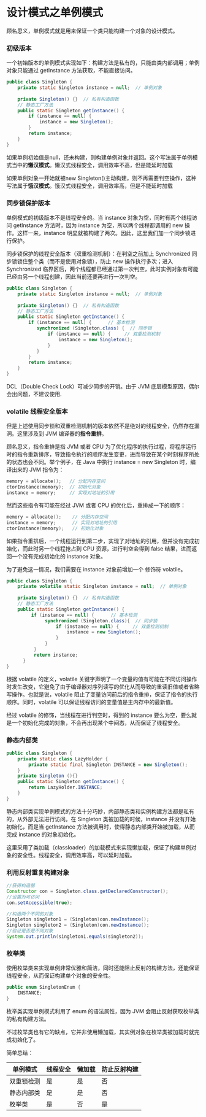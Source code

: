 # 设计模式之单例模式

顾名思义，单例模式就是用来保证一个类只能构建一个对象的设计模式。



### 初级版本

一个初始版本的单例模式实现如下：构建方法是私有的，只能由类内部调用；单例对象只能通过 getInstance 方法获取，不能直接访问。

```java
public class Singleton {
    private static Singleton instance = null;  // 单例对象
    
    private Singleton() {}  // 私有构造函数
    // 静态工厂方法
    public static Singleton getInstance() {
        if (instance == null) {
            instance = new Singleton();
        }
        return instance;
    }
}
```

如果单例初始值是null，还未构建，则构建单例对象并返回。这个写法属于单例模式当中的**懒汉模式**。懒汉式线程安全，调用效率不高，但是能延时加载

如果单例对象一开始就被new Singleton()主动构建，则不再需要判空操作，这种写法属于**饿汉模式**。饿汉式线程安全，调用效率高，但是不能延时加载



### 同步锁保护版本

单例模式的初级版本不是线程安全的。当 instance 对象为空，同时有两个线程访问 getInstance 方法时，因为 instance 为空，所以两个线程都调用的 new 操作。这样一来，instance 明显就被构建了两次。因此，这里我们加一个同步锁进行保护。

同步锁保护的线程安全版本（双重检测机制）：在判空之前加上 Synchronized 同步锁锁住整个类（而不是使用对象锁），防止 new 操作执行多次；进入 Synchronized 临界区后，两个线程都已经通过第一次判空，此时实例对象有可能已经由另一个线程创建，因此当前还要再进行一次判空。

```java
public class Singleton {
    private static Singleton instance = null;  // 单例对象
    
    private Singleton() {}  // 私有构造函数
    // 静态工厂方法
    public static Singleton getInstance() {
        if (instance == null) {      // 基本检测
           synchronized (Singleton.class) {  // 同步锁
               if (instance == null) {     // 双重检测机制
                   instance = new Singleton();
               }
           }
        }
        return instance;
    }
}
```

DCL（Double Check Lock）可减少同步的开销。由于 JVM 底层模型原因，偶尔会出问题，不建议使用.



### volatile 线程安全版本

但是上述使用同步锁和双重检测机制的版本依然不是绝对的线程安全，仍然存在漏洞。这里涉及到 JVM 编译器的**指令重排**。

顾名思义，指令重排是指 JVM 或者 CPU 为了优化程序的执行过程，将程序运行时的指令重新排序，导致指令执行的顺序发生变更，进而导致在某个时刻程序所处的状态也会不同。举个例子，在 Java 中执行 instance = new Singleton 时，编译出来的 JVM 指令为：

```c
memory = allocate();   // 分配内存空间 
ctorInstance(memory);  // 初始化对象 
instance = memory;     // 实现对地址的引用
```

然而这些指令有可能在经过 JVM 或者 CPU 的优化后，重排成一下的顺序：

```c
memory = allocate();    // 分配内存空间 
instance = memory;      // 实现对地址的引用 
ctorInstance(memory);   // 初始化对象 
```

如果指令重排后，一个线程运行到第二步，实现了对地址的引用，但并没有完成初始化，而此时另一个线程抢占到 CPU 资源，进行判空会得到 false 结果，进而返回一个没有完成初始化的 instance 对象。

为了避免这一情况，我们需要在 instance 对象前增加一个 修饰符 volatile。

```java
public class Singleton {
    private volatile static Singleton instance = null;  // 单例对象
    
    private Singleton() {}  // 私有构造函数
    // 静态工厂方法
    public static Singleton getInstance() {
         if (instance == null) {      // 基本检测
         	  synchronized (Singleton.class){  // 同步锁
           		  if (instance == null) {     // 双重检测机制
             		  instance = new Singleton();
                  }
              }
          }
          return instance;
      }
}
```

根据 volatile 的定义，volatile 关键字声明了一个变量的值有可能在不同访问操作时发生改变，它避免了由于编译器对序列读写的优化从而导致的重读旧值或者省略写操作。也就是说，volatile 阻止了变量访问前后的指令重排，保证了指令的执行顺序。同时，volatile 可以保证线程访问的变量值是主内存中的最新值。

经过 volatile 的修饰，当线程在进行判空时，得到的 instance 要么为空，要么就是一个初始化完成的对象，不会再出现某个中间态，从而保证了线程安全。



### 静态内部类

```java
public class Singleton {
    private static class LazyHolder {
        private static final Singleton INSTANCE = new Singleton();
    }
    private Singleton (){}
    public static Singleton getInstance() {
        return LazyHolder.INSTANCE;
    }
}
```

静态内部类实现单例模式的方法十分巧妙，内部静态类和实例构建方法都是私有的，从外部无法进行访问。在 Singleton 类被加载的时候，instance 并没有开始初始化，而是当 getInstance 方法被调用时，使得静态内部类开始被加载，从而完成 instance 的对象初始化。

这里采用了类加载（classloader）的加载模式来实现懒加载，保证了构建单例对象的安全性。线程安全，调用效率高，可以延时加载。



### 利用反射重复构建对象

```java
//获得构造器
Constructor con = Singleton.class.getDeclaredConstructor();
//设置为可访问
con.setAccessible(true);

//构造两个不同的对象
Singleton singleton1 = (Singleton)con.newInstance();
Singleton singleton2 = (Singleton)con.newInstance();
//验证是否是不同对象
System.out.println(singleton1.equals(singleton2));
```



### 枚举类

使用枚举类来实现单例非常优雅和简洁，同时还能阻止反射的构建方法，还能保证线程安全，从而保证构建单个对象的安全性。

```java
public enum SingletonEnum {
    INSTANCE;
}
```

枚举类实现单例模式利用了 enum 的语法属性，因为 JVM 会阻止反射获取枚举类的私有构建方法。

不过枚举类也有它的缺点，它并非使用懒加载，其实例对象在枚举类被加载时就完成初始化了。



简单总结：

| 单例模式   | 线程安全 | 懒加载 | 防止反射构建 |
| ---------- | -------- | ------ | ------------ |
| 双重锁检测 | 是       | 是     | 否           |
| 静态内部类 | 是       | 是     | 否           |
| 枚举类     | 是       | 否     | 是           |

